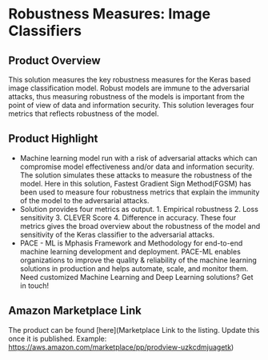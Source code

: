 # Robustness Measures: Image Classifiers

## Product Overview

This solution measures the key robustness measures for the Keras based image classification model. Robust models are immune to the adversarial attacks, thus measuring robustness of the models is important from the point of view of data and information security. This solution leverages four metrics that reflects robustness of the model.

## Product Highlight 

* Machine learning model run with a risk of adversarial attacks which can compromise model effectiveness and/or data and information security. The solution simulates these attacks to measure the robustness of the model. Here in this solution, Fastest Gradient Sign Method(FGSM) has been used to measure four robustness metrics that explain the immunity of the model to the adversarial attacks.
* Solution provides four metrics as output. 1. Empirical robustness 2. Loss sensitivity 3. CLEVER Score 4. Difference in accuracy. These four metrics gives the broad overview about the robustness of the model and sensitivity of the  Keras classifier to the adversarial attacks. 
* PACE - ML is Mphasis Framework and Methodology for end-to-end machine learning development and deployment. PACE-ML enables organizations to improve the quality & reliability of the machine learning solutions in production and helps automate, scale, and monitor them. Need customized Machine Learning and Deep Learning solutions? Get in touch!

## Amazon Marketplace Link
The product can be found [here](Marketplace Link to the listing. Update this once it is published. Example: https://aws.amazon.com/marketplace/pp/prodview-uzkcdmjuagetk)
